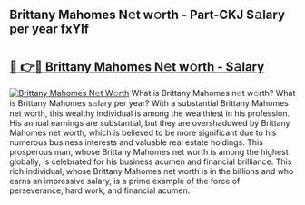 ## Brittany Mahomes N𝚎t w𝚘rth - Part-CKJ S𝚊lary per year fxYlf

# <h2><a href="http://gc0y1n6.nevu.top/?p=Brittany+Mahomes">🔗 👉🔴 Brittany Mahomes N𝚎t w𝚘rth - S𝚊lary</a></h2>

[![Brittany Mahomes N𝚎t W𝚘rth](https://i.imgur.com/Oavwk0R.jpeg)](http://gc0y1n6.nevu.top/?p=Brittany+Mahomes)
What is Brittany Mahomes n𝚎t w𝚘rth? What is Brittany Mahomes s𝚊lary per year?
With a substantial Brittany Mahomes net worth, this wealthy individual is among the wealthiest in his profession. His annual earnings are substantial, but they are overshadowed by Brittany Mahomes net worth, which is believed to be more significant due to his numerous business interests and valuable real estate holdings. This prosperous man, whose Brittany Mahomes net worth is among the highest globally, is celebrated for his business acumen and financial brilliance. This rich individual, whose Brittany Mahomes net worth is in the billions and who earns an impressive salary, is a prime example of the force of perseverance, hard work, and financial acumen.
